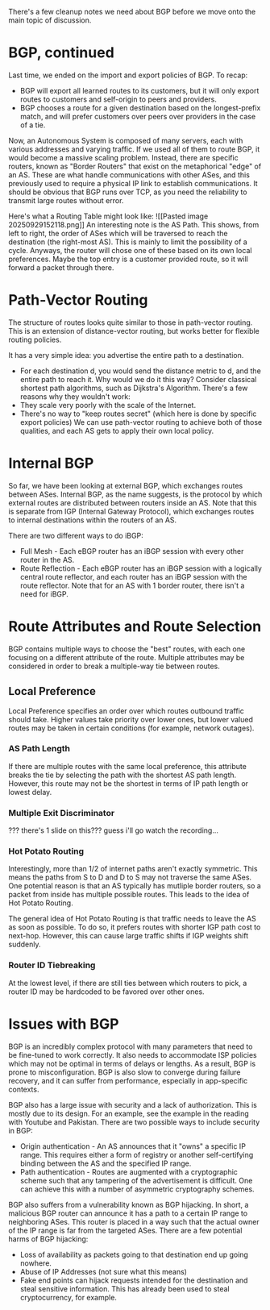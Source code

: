 There's a few cleanup notes we need about BGP before we move onto the main topic of discussion.
# BGP, continued
Last time, we ended on the import and export policies of BGP. To recap:
- BGP will export all learned routes to its customers, but it will only export routes to customers and self-origin to peers and providers.
- BGP chooses a route for a given destination based on the longest-prefix match, and will prefer customers over peers over providers in the case of a tie.

Now, an Autonomous System is composed of many servers, each with various addresses and varying traffic. If we used all of them to route BGP, it would become a massive scaling problem. Instead, there are specific routers, known as "Border Routers" that exist on the metaphorical "edge" of an AS. These are what handle communications with other ASes, and this previously used to require a physical IP link to establish communications. It should be obvious that BGP runs over TCP, as you need the reliability to transmit large routes without error.

Here's what a Routing Table might look like:
![[Pasted image 20250929152118.png]]
An interesting note is the AS Path. This shows, from left to right, the order of ASes which will be traversed to reach the destination (the right-most AS). This is mainly to limit the possibility of a cycle. Anyways, the router will chose one of these based on its own local preferences. Maybe the top entry is a customer provided route, so it will forward a packet through there.

# Path-Vector Routing
The structure of routes looks quite similar to those in path-vector routing. This is an extension of distance-vector routing, but works better for flexible routing policies. 

It has a very simple idea: you advertise the entire path to a destination. 
- For each destination d, you would send the distance metric to d, and the entire path to reach it.
Why would we do it this way? Consider classical shortest path algorithms, such as Dijkstra's Algorithm. There's a few reasons why they wouldn't work:
- They scale very poorly with the scale of the Internet.
- There's no way to "keep routes secret" (which here is done by specific export policies)
We can use path-vector routing to achieve both of those qualities, and each AS gets to apply their own local policy.

# Internal BGP
So far, we have been looking at external BGP, which exchanges routes between ASes. Internal BGP, as the name suggests, is the protocol by which external routes are distributed between routers inside an AS. Note that this is separate from IGP (Internal Gateway Protocol), which exchanges routes to internal destinations within the routers of an AS. 

There are two different ways to do iBGP:
- Full Mesh - Each eBGP router has an iBGP session with every other router in the AS. 
- Route Reflection - Each eBGP router has an iBGP session with a logically central route reflector, and each router has an iBGP session with the route reflector.
Note that for an AS with 1 border router, there isn't a need for iBGP.

# Route Attributes and Route Selection
BGP contains multiple ways to choose the "best" routes, with each one focusing on a different attribute of the route. Multiple attributes may be considered in order to break a multiple-way tie between routes.

## Local Preference
Local Preference specifies an order over which routes outbound traffic should take. Higher values take priority over lower ones, but lower valued routes may be taken in certain conditions (for example, network outages).


### AS Path Length
If there are multiple routes with the same local preference, this attribute breaks the tie by selecting the path with the shortest AS path length. However, this route may not be the shortest in terms of IP path length or lowest delay.

### Multiple Exit Discriminator
??? there's 1 slide on this??? guess i'll go watch the recording...

### Hot Potato Routing
Interestingly, more than 1/2 of internet paths aren't exactly symmetric. This means the paths from S to D and D to S may not traverse the same ASes. One potential reason is that an AS typically has mutliple border routers, so a packet from inside has multiple possible routes. This leads to the idea of Hot Potato Routing.

The general idea of Hot Potato Routing is that traffic needs to leave the AS as soon as possible. To do so, it prefers routes with shorter IGP path cost to next-hop. However, this can cause large traffic shifts if IGP weights shift suddenly.

### Router ID Tiebreaking
At the lowest level, if there are still ties between which routers to pick, a router ID may be hardcoded to be favored over other ones.

# Issues with BGP
BGP is an incredibly complex protocol with many parameters that need to be fine-tuned to work correctly. It also needs to accommodate ISP policies which may not be optimal in terms of delays or lengths. As a result, BGP is prone to misconfiguration. BGP is also slow to converge during failure recovery, and it can suffer from performance, especially in app-specific contexts.

BGP also has a large issue with security and a lack of authorization. This is mostly due to its design. For an example, see the example in the reading with Youtube and Pakistan. There are two possible ways to include security in BGP:
- Origin authentication - An AS announces that it "owns" a specific IP range. This requires either a form of registry or another self-certifying binding between the AS and the specified IP range.
- Path authentication - Routes are augmented with a cryptographic scheme such that any tampering of the advertisement is difficult. One can achieve this with a number of asymmetric cryptography schemes.

BGP also suffers from a vulnerability known as BGP hijacking. In short, a malicious BGP router can announce it has a path to a certain IP range to neighboring ASes. This router is placed in a way such that the actual owner of the IP range is far from the targeted ASes. There are a few potential harms of BGP hijacking:
- Loss of availability as packets going to that destination end up going nowhere.
- Abuse of IP Addresses (not sure what this means)
- Fake end points can hijack requests intended for the destination and steal sensitive information. This has already been used to steal cryptocurrency, for example.